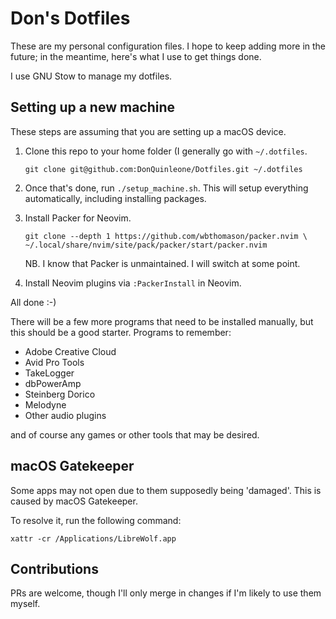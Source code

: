 # Don's Dotfiles

These are my personal configuration files. I hope to keep adding more in the
future; in the meantime, here's what I use to get things done.

I use GNU Stow to manage my dotfiles.


## Setting up a new machine

These steps are assuming that you are setting up a macOS device.

1. Clone this repo to your home folder (I generally go with `~/.dotfiles`.

   ```
   git clone git@github.com:DonQuinleone/Dotfiles.git ~/.dotfiles
   ```

2. Once that's done, run `./setup_machine.sh`.
   This will setup everything automatically, including installing packages.

3. Install Packer for Neovim.

   ```
   git clone --depth 1 https://github.com/wbthomason/packer.nvim \
   ~/.local/share/nvim/site/pack/packer/start/packer.nvim
   ```

   NB. I know that Packer is unmaintained. I will switch at some point.

4. Install Neovim plugins via `:PackerInstall` in Neovim.

All done :-)

There will be a few more programs that need to be installed manually, but this
should be a good starter. Programs to remember:

* Adobe Creative Cloud
* Avid Pro Tools
* TakeLogger
* dbPowerAmp
* Steinberg Dorico
* Melodyne
* Other audio plugins

and of course any games or other tools that may be desired.

## macOS Gatekeeper

Some apps may not open due to them supposedly being 'damaged'. This is caused by macOS Gatekeeper.

To resolve it, run the following command:

```
xattr -cr /Applications/LibreWolf.app
```

## Contributions

PRs are welcome, though I'll only merge in changes if I'm likely to use them myself.
